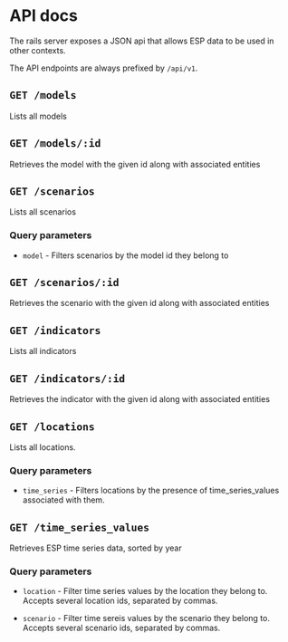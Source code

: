 # API docs

The rails server exposes a JSON api that allows ESP data to be used in other contexts.

The API endpoints are always prefixed by `/api/v1`.

## `GET /models`

Lists all models

## `GET /models/:id`

Retrieves the model with the given id along with associated entities

## `GET /scenarios`

Lists all scenarios

### Query parameters

* `model` - Filters scenarios by the model id they belong to

## `GET /scenarios/:id`

Retrieves the scenario with the given id along with associated entities

## `GET /indicators`

Lists all indicators

## `GET /indicators/:id`

Retrieves the indicator with the given id along with associated entities

## `GET /locations`

Lists all locations.

### Query parameters
* `time_series` - Filters locations by the presence of time_series_values
associated with them.


## `GET /time_series_values`

Retrieves ESP time series data, sorted by year

### Query parameters

* `location` - Filter time series values by the location they belong to. Accepts several location ids, separated by commas.

* `scenario` - Filter time sereis values by the scenario they belong to. Accepts several scenario ids, separated by commas.
